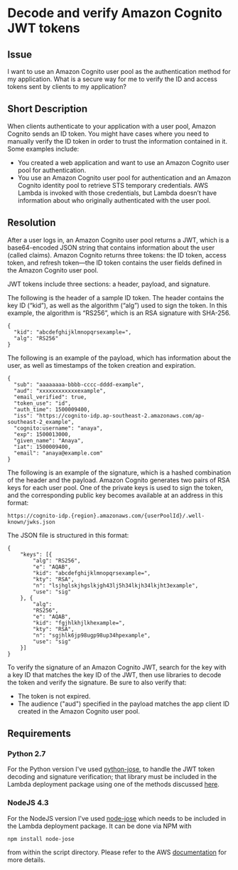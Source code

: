# Decode and verify Amazon Cognito JWT tokens

## Issue
I want to use an Amazon Cognito user pool as the authentication method for my application. What is a secure way for me to verify the ID and access tokens sent by clients to my application?

## Short Description

When clients authenticate to your application with a user pool, Amazon Cognito sends an ID token. You might have cases where you need to manually verify the ID token in order to trust the information contained in it. Some examples include:

- You created a web application and want to use an Amazon Cognito user pool for authentication.
- You use an Amazon Cognito user pool for authentication and an Amazon Cognito identity pool to retrieve STS temporary credentials. AWS Lambda is invoked with those credentials, but Lambda doesn’t have information about who originally authenticated with the user pool.

## Resolution

After a user logs in, an Amazon Cognito user pool returns a JWT, which is a base64-encoded JSON string that contains information about the user (called claims). Amazon Cognito returns three tokens: the ID token, access token, and refresh token—the ID token contains the user fields defined in the Amazon Cognito user pool.

JWT tokens include three sections: a header, payload, and signature.

The following is the header of a sample ID token. The header contains the key ID (“kid”), as well as the algorithm (“alg”) used to sign the token. In this example, the algorithm is “RS256”, which is an RSA signature with SHA-256.
```
{
  "kid": "abcdefghijklmnopqrsexample=",
  "alg": "RS256"
}
```
The following is an example of the payload, which has information about the user, as well as timestamps of the token creation and expiration.
```
{
  "sub": "aaaaaaaa-bbbb-cccc-dddd-example",
  "aud": "xxxxxxxxxxxxexample",
  "email_verified": true,
  "token_use": "id",
  "auth_time": 1500009400,
  "iss": "https://cognito-idp.ap-southeast-2.amazonaws.com/ap-southeast-2_example",
  "cognito:username": "anaya",
  "exp": 1500013000,
  "given_name": "Anaya",
  "iat": 1500009400,
  "email": "anaya@example.com"
}
```
The following is an example of the signature, which is a hashed combination of the header and the payload. Amazon Cognito generates two pairs of RSA keys for each user pool. One of the private keys is used to sign the token, and the corresponding public key becomes available at an address in this format:
```
https://cognito-idp.{region}.amazonaws.com/{userPoolId}/.well-known/jwks.json
```
The JSON file is structured in this format:
```
{
    "keys": [{
        "alg": "RS256",
        "e": "AQAB",
        "kid": "abcdefghijklmnopqrsexample=",
        "kty": "RSA",
        "n": "lsjhglskjhgslkjgh43lj5h34lkjh34lkjht3example",
        "use": "sig"
    }, {
        "alg":
        "RS256",
        "e": "AQAB",
        "kid": "fgjhlkhjlkhexample=",
        "kty": "RSA",
        "n": "sgjhlk6jp98ugp98up34hpexample",
        "use": "sig"
    }]
}
```
To verify the signature of an Amazon Cognito JWT, search for the key with a key ID that matches the key ID of the JWT, then use libraries to decode the token and verify the signature. Be sure to also verify that:

- The token is not expired.
- The audience ("aud") specified in the payload matches the app client ID created in the Amazon Cognito user pool.


## Requirements

### Python 2.7
For the Python version I've used [python-jose](https://github.com/mpdavis/python-jose), to handle the JWT token decoding and signature verification; that library must be included in the Lambda deployment package using one of the methods discussed [here](https://docs.aws.amazon.com/lambda/latest/dg/lambda-python-how-to-create-deployment-package.html).

### NodeJS 4.3
For the NodeJS version I've used [node-jose](https://www.npmjs.com/package/node-jose) which needs to be included in the Lambda deployment package. It can be done via NPM with
```
npm install node-jose
```
from within the script directory. Please refer to the AWS [documentation](http://docs.aws.amazon.com/lambda/latest/dg/nodejs-create-deployment-pkg.html) for more details.
